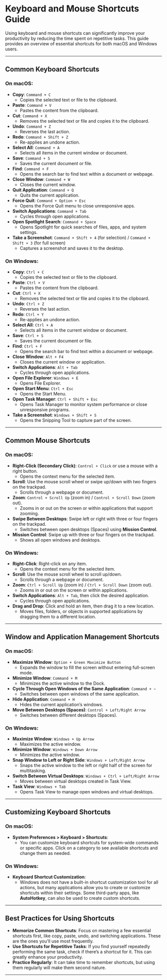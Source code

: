 
# Keyboard and Mouse Shortcuts Guide

Using keyboard and mouse shortcuts can significantly improve your productivity by reducing the time spent on repetitive tasks. This guide provides an overview of essential shortcuts for both macOS and Windows users.

---

## Common Keyboard Shortcuts

### On macOS:
- **Copy**: `Command + C`
    - Copies the selected text or file to the clipboard.
- **Paste**: `Command + V`
    - Pastes the content from the clipboard.
- **Cut**: `Command + X`
    - Removes the selected text or file and copies it to the clipboard.
- **Undo**: `Command + Z`
    - Reverses the last action.
- **Redo**: `Command + Shift + Z`
    - Re-applies an undone action.
- **Select All**: `Command + A`
    - Selects all items in the current window or document.
- **Save**: `Command + S`
    - Saves the current document or file.
- **Find**: `Command + F`
    - Opens the search bar to find text within a document or webpage.
- **Close Window**: `Command + W`
    - Closes the current window.
- **Quit Application**: `Command + Q`
    - Quits the current application.
- **Force Quit**: `Command + Option + Esc`
    - Opens the Force Quit menu to close unresponsive apps.
- **Switch Applications**: `Command + Tab`
    - Cycles through open applications.
- **Open Spotlight Search**: `Command + Space`
    - Opens Spotlight for quick searches of files, apps, and system settings.
- **Take a Screenshot**: `Command + Shift + 4` (for selection) / `Command + Shift + 3` (for full screen)
    - Captures a screenshot and saves it to the desktop.
  
### On Windows:
- **Copy**: `Ctrl + C`
    - Copies the selected text or file to the clipboard.
- **Paste**: `Ctrl + V`
    - Pastes the content from the clipboard.
- **Cut**: `Ctrl + X`
    - Removes the selected text or file and copies it to the clipboard.
- **Undo**: `Ctrl + Z`
    - Reverses the last action.
- **Redo**: `Ctrl + Y`
    - Re-applies an undone action.
- **Select All**: `Ctrl + A`
    - Selects all items in the current window or document.
- **Save**: `Ctrl + S`
    - Saves the current document or file.
- **Find**: `Ctrl + F`
    - Opens the search bar to find text within a document or webpage.
- **Close Window**: `Alt + F4`
    - Closes the current window or application.
- **Switch Applications**: `Alt + Tab`
    - Cycles through open applications.
- **Open File Explorer**: `Windows + E`
    - Opens File Explorer.
- **Open Start Menu**: `Ctrl + Esc`
    - Opens the Start Menu.
- **Open Task Manager**: `Ctrl + Shift + Esc`
    - Opens Task Manager to monitor system performance or close unresponsive programs.
- **Take a Screenshot**: `Windows + Shift + S`
    - Opens the Snipping Tool to capture part of the screen.
  
---

## Common Mouse Shortcuts

### On macOS:
- **Right-Click (Secondary Click)**: `Control + Click` or use a mouse with a right button.
    - Opens the context menu for the selected item.
- **Scroll**: Use the mouse scroll wheel or swipe up/down with two fingers on the trackpad.
    - Scrolls through a webpage or document.
- **Zoom**: `Control + Scroll Up` (zoom in) / `Control + Scroll Down` (zoom out).
    - Zooms in or out on the screen or within applications that support zooming.
- **Swipe Between Desktops**: Swipe left or right with three or four fingers on the trackpad.
    - Switches between open desktops (Spaces) using **Mission Control**.
- **Mission Control**: Swipe up with three or four fingers on the trackpad.
    - Shows all open windows and desktops.
  
### On Windows:
- **Right-Click**: Right-click on any item.
    - Opens the context menu for the selected item.
- **Scroll**: Use the mouse scroll wheel to scroll up/down.
    - Scrolls through a webpage or document.
- **Zoom**: `Ctrl + Scroll Up` (zoom in) / `Ctrl + Scroll Down` (zoom out).
    - Zooms in or out on the screen or within applications.
- **Switch Applications**: `Alt + Tab`, then click the desired application.
    - Cycles through open applications.
- **Drag and Drop**: Click and hold an item, then drag it to a new location.
    - Moves files, folders, or objects in supported applications by dragging them to a different location.
  
---

## Window and Application Management Shortcuts

### On macOS:
- **Maximize Window**: `Option + Green Maximize Button`
    - Expands the window to fill the screen without entering full-screen mode.
- **Minimize Window**: `Command + M`
    - Minimizes the active window to the Dock.
- **Cycle Through Open Windows of the Same Application**: `Command + ~`
    - Switches between open windows of the same application.
- **Hide Application**: `Command + H`
    - Hides the current application’s windows.
- **Move Between Desktops (Spaces)**: `Control + Left/Right Arrow`
    - Switches between different desktops (Spaces).
  
### On Windows:
- **Maximize Window**: `Windows + Up Arrow`
    - Maximizes the active window.
- **Minimize Window**: `Windows + Down Arrow`
    - Minimizes the active window.
- **Snap Window to Left or Right Side**: `Windows + Left/Right Arrow`
    - Snaps the active window to the left or right half of the screen for multitasking.
- **Switch Between Virtual Desktops**: `Windows + Ctrl + Left/Right Arrow`
    - Moves between virtual desktops created in Task View.
- **Task View**: `Windows + Tab`
    - Opens Task View to manage open windows and virtual desktops.
  
---

## Customizing Keyboard Shortcuts

### On macOS:
- **System Preferences > Keyboard > Shortcuts**:
    - You can customize keyboard shortcuts for system-wide commands or specific apps. Click on a category to see available shortcuts and change them as needed.
  
### On Windows:
- **Keyboard Shortcut Customization**:
    - Windows does not have a built-in shortcut customization tool for all actions, but many applications allow you to create or customize shortcuts within their settings. Some third-party apps, like **AutoHotkey**, can also be used to create custom shortcuts.

---

## Best Practices for Using Shortcuts
- **Memorize Common Shortcuts**: Focus on mastering a few essential shortcuts first, like copy, paste, undo, and switching applications. These are the ones you'll use most frequently.
- **Use Shortcuts for Repetitive Tasks**: If you find yourself repeatedly performing the same task, check if there’s a shortcut for it. This can greatly enhance your productivity.
- **Practice Regularly**: It can take time to remember shortcuts, but using them regularly will make them second nature.

---

